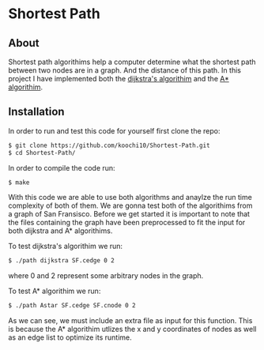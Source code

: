 # Shortest Path
## About
Shortest path algorithims help a computer determine what the shortest path between two nodes are in a graph. And the distance of this path. In this project I have implemented both the [dijkstra's algorithim](https://en.wikipedia.org/wiki/Dijkstra's_algorithm) and the [A* algorithim](https://en.wikipedia.org/wiki/A*_search_algorithm).
## Installation
In order to run and test this code for yourself first clone the repo:
```Bash
$ git clone https://github.com/koochi10/Shortest-Path.git
$ cd Shortest-Path/
```
In order to compile the code run:
```Bash
$ make
```
With this code we are able to use both algorithms and anaylze the run time complexity of both of them. We are gonna test both of the algorithims from a graph of San Fransisco. Before we get started it is important to note that the files containing the graph have been preprocessed to fit the input for both dijkstra and A* algorithims. 

To test dijkstra's algorithim we run:
```Bash
$ ./path dijkstra SF.cedge 0 2
```
where 0 and 2 represent some arbitrary nodes in the graph.

To test A* algorithim we run:
```Bash
$ ./path Astar SF.cedge SF.cnode 0 2
```
As we can see, we must include an extra file as input for this function. This is because the A* algorithim utlizes the x and y coordinates of nodes as well as an edge list to optimize its runtime.
